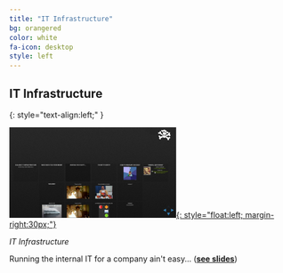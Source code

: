 ```yaml
---
title: "IT Infrastructure"
bg: orangered
color: white
fa-icon: desktop
style: left
---
```



## IT Infrastructure
{: style="text-align:left;" }

[![IT Infrastructure](IT%20Infrastructure/media/it-infra_thumbnail.png){: style="float:left; margin-right:30px;"}](IT%20Infrastructure/)

*IT Infrastructure*

Running the internal IT for a company ain't easy... (**[see slides](IT%20Infrastructure/)**)